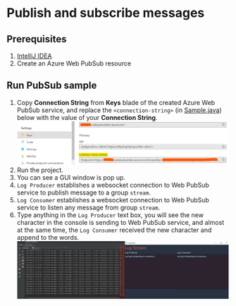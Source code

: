 # Publish and subscribe messages

## Prerequisites

1. [IntelliJ IDEA](https://www.jetbrains.com/idea/)
3. Create an Azure Web PubSub resource

## Run PubSub sample
1. Copy **Connection String** from **Keys** blade of the created Azure Web PubSub service, and replace the `<connection-string>` (in [Sample.java](src/main/java/microsoft/azure/webpubsub/samples/java/logstream/Sample.java#L7)) below with the value of your **Connection String**.
![connection string](../../../docs/images/portal_conn.png)
2. Run the project.
3. You can see a GUI window is pop up.
4. `Log Producer` establishes a websocket connection to Web PubSub service to publish message to a group `stream`.
5. `Log Consumer` establishes a websocket connection to Web PubSub service to listen any message from group `stream`.
6. Type anything in the `Log Producer` text box, you will see the new character in the console is sending to Web PubSub service, and almost at the same time, the `Log Consumer` received the new character and append to the words.
![chat room](../../../docs/images/sample-java-logstream-gui.png)
